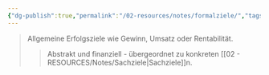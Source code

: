 ```yaml
---
{"dg-publish":true,"permalink":"/02-resources/notes/formalziele/","tags":["unternehmensziele/arten","BWL"],"noteIcon":"","updated":"2025-09-05T10:12:28.000+02:00"}
---
```


>Allgemeine Erfolgsziele wie Gewinn, Umsatz oder Rentabilität.
>>Abstrakt und finanziell - übergeordnet zu konkreten [[02 - RESOURCES/Notes/Sachziele\|Sachziele]]n.
